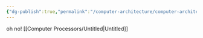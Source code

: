 ```yaml
---
{"dg-publish":true,"permalink":"/computer-architecture/computer-architecture-01/","tags":["gardenEntry"]}
---
```


oh no!
[[Computer Processors/Untitled\|Untitled]]